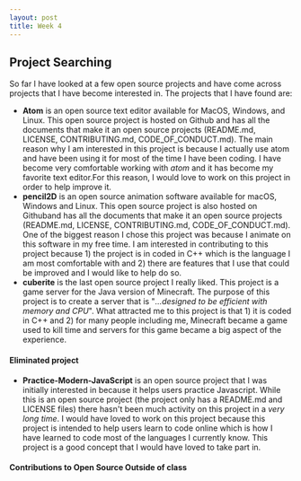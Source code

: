 ```yaml
---
layout: post
title: Week 4
---
```


## Project Searching 

   So far I have looked at a few open source projects and have come across projects that I have become interested in. 
   The projects that I have found are:  
   * **Atom** is an open source text editor available for MacOS, Windows, and Linux. This open source project is hosted on Github
   and has all the documents that make it an open source projects (README.md, LICENSE, CONTRIBUTING.md, CODE_OF_CONDUCT.md). The 
   main reason why I am interested in this project is because I actually use atom and have been using it for most of the time I have 
   been coding. I have become very comfortable working with _atom_ and it has become my favorite text editor.For this reason,
   I would love to work on this project in order to help improve it.     
   * **pencil2D** is an open source animation software available for macOS, Windows and Linux. This open source project is also
   hosted on Githuband has all the documents that make it an open source projects (README.md, LICENSE, CONTRIBUTING.md, CODE_OF_CONDUCT.md).
   One of the biggest reason I chose this project was because I animate on this software in my free time. I am interested in 
   contributing to this project because 1) the project is in coded in C++ which is the language I am most comfortable with
   and 2) there are features that I use that could be improved and I would like to help do so.    
   * **cuberite** is the last open source project I really liked. This project is a game server for the Java version of 
   Minecraft. The purpose of this project is to create a server that is "_...designed to be efficient with memory and CPU_". 
   What attracted me to this project is that 1) it is coded in C++ and 2) for many people including me, Minecraft became a game 
   used to kill time and servers for this game became a big aspect of the experience. 
   
   
   #### Eliminated project
   * **Practice-Modern-JavaScript** is an open source project that I was initially interested in because it helps users practice
   Javascript. While this is an open source project (the project only has a README.md and LICENSE files) there hasn't been 
   much activity on this project in a _very long time_. I would have loved to work on this project because this project is intended
   to help users learn to code online which is how I have learned to code most of the languages I currently know. This project is a 
   good concept that I would have loved to take part in. 
   
   #### Contributions to Open Source Outside of class
       

